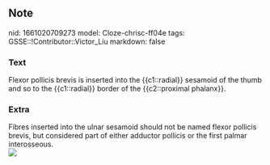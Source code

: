 ## Note
nid: 1661020709273
model: Cloze-chrisc-ff04e
tags: GSSE::!Contributor::Victor_Liu
markdown: false

### Text
Flexor pollicis brevis is inserted into the {{c1::radial}} sesamoid of the thumb and so to the {{c1::radial}} border of the {{c2::proximal phalanx}}.

### Extra
<div>
  Fibres inserted into the ulnar sesamoid should not be named
  flexor pollicis brevis, but considered part of either adductor
  pollicis or the first palmar interosseous.
</div><img src=
"paste-4b59d36173ed83b181715b58f013f17ce40321c8.jpg">
